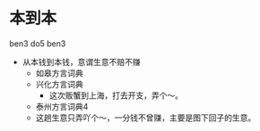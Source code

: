 # 本到本
ben3 do5 ben3
+ 从本钱到本钱，意谓生意不赔不赚
  * 如皋方言词典
  * 兴化方言词典
    - 这次贩蟹到上海，打去开支，弄个～。
  * 泰州方言词典4
  - 这趟生意只弄吖个～，一分钱不曾赚，主要是图下回子的生意。
